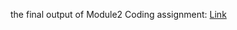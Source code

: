 the final output of Module2 Coding assignment: [Link](https://ayushg20.github.io/HTML-CSS-and-Javascript-for-Web-Developers-/)
